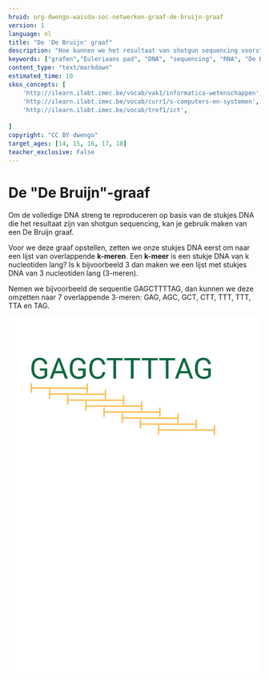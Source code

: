 ```yaml
---
hruid: org-dwengo-waisda-soc-netwerken-graaf-de-bruijn-graaf
version: 1
language: nl
title: "De 'De Bruijn' graaf"
description: "Hoe kunnen we het resultaat van shotgun sequencing voorstellen aan de hand van een de Bruijn graaf."
keywords: ["grafen","Euleriaans pad", "DNA", "sequencing", "RNA", "De Bruijn"]
content_type: "text/markdown"
estimated_time: 10
skos_concepts: [
    'http://ilearn.ilabt.imec.be/vocab/vak1/informatica-wetenschappen', 
    'http://ilearn.ilabt.imec.be/vocab/curr1/s-computers-en-systemen',
    'http://ilearn.ilabt.imec.be/vocab/tref1/ict',

]
copyright: "CC BY dwengo"
target_ages: [14, 15, 16, 17, 18]
teacher_exclusive: False
---
```


# De "De Bruijn"-graaf

Om de volledige DNA streng te reproduceren op basis van de stukjes DNA die het resultaat zijn van shotgun sequencing, kan je gebruik maken van een De Bruijn graaf. 

Voor we deze graaf opstellen, zetten we onze stukjes DNA eerst om naar een lijst van overlappende **k-meren**. Een **k-meer** is een stukje DNA van k nucleotiden lang? Is k bijvoorbeeld 3 dan maken we een lijst met stukjes DNA van 3 nucleotiden lang (3-meren).

Nemen we bijvoorbeeld de sequentie GAGCTTTTAG, dan kunnen we deze omzetten naar 7 overlappende 3-meren: GAG, AGC, GCT, CTT, TTT, TTT, TTA en TAG. 

![](img/splitting_dna_into_overlapping_sequences.svg)